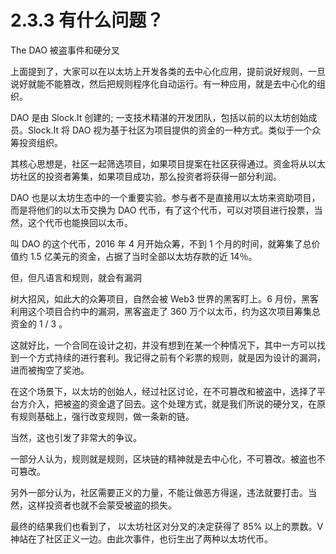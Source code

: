 # 2.3.3 有什么问题？

The DAO 被盗事件和硬分叉

上面提到了，大家可以在以太坊上开发各类的去中心化应用，提前说好规则，一旦说好就能不能篡改，然后把规则程序化自动运行。有一种应用，就是去中心化的组织。

DAO 是由 Slock.It 创建的; 一支技术精湛的开发团队，包括以前的以太坊创始成员。Slock.It 将 DAO 视为基于社区为项目提供的资金的一种方式。类似于一个众筹投资组织。

其核心思想是，社区一起筛选项目，如果项目提案在社区获得通过。资金将从以太坊社区的投资者筹集，如果项目成功，那么投资者将获得一部分利润。

DAO 也是以太坊生态中的一个重要实验。参与者不是直接用以太坊来资助项目，而是将他们的以太币交换为 DAO 代币，有了这个代币，可以对项目进行投票，当然，这个代币也能换回以太币。

叫 DAO 的这个代币，2016 年 4 月开始众筹，不到 1 个月的时间，就筹集了总价值约 1.5 亿美元的资金，占据了当时全部以太坊存款的近 14％。

但，但凡语言和规则，就会有漏洞

树大招风，如此大的众筹项目，自然会被 Web3 世界的黑客盯上。6 月份，黑客利用这个项目合约中的漏洞，黑客盗走了 360 万个以太币，约为这次项目筹集总资金的 1 / 3 。

这就好比，一个合同在设计之初，并没有想到在某一个种情况下，其中一方可以找到一个方式持续的进行套利。我记得之前有个彩票的规则，就是因为设计的漏洞，进而被掏空了奖池。

在这个场景下，以太坊的创始人，经过社区讨论，在不可篡改和被盗中，选择了平台方介入，把被盗的资金退了回去。这个处理方式，就是我们所说的硬分叉，在原有规则基础上，强行改变规则，做一条新的链。

当然，这也引发了非常大的争议。

一部分人认为，规则就是规则，区块链的精神就是去中心化，不可篡改。被盗也不可篡改。

另外一部分认为，社区需要正义的力量，不能让做恶方得逞，违法就要打击。当然，这样投资者也就不会蒙受被盗的损失。

最终的结果我们也看到了， 以太坊社区对分叉的决定获得了 85% 以上的票数。V 神站在了社区正义一边。由此次事件，也衍生出了两种以太坊代币。